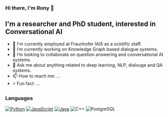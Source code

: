 ### Hi there, I'm Rony 👋

## I'm a researcher and PhD student, interested in Conversational AI
- 🔭 I'm currently employed at Fraunhofer IAIS as a scintific staff.
- 🌱 I’m currently working on Knowledge Graph based dialogue systems.
- 👯 I’m looking to collaborate on question answering and conversational AI systems.
- 💬 Ask me about anything related to deep learning, NLP, dialouge and QA systems.
- 📫 How to reach me: ...
- ⚡ Fun fact: ...

### Languages

[![Python](https://img.shields.io/badge/-Python-fff?&logo=python)](https://github.com/rashad101?tab=repositories&q=&type=&language=python)
[![JavaScript](https://img.shields.io/badge/-JavaScript-fff?&logo=JavaScript&logoColor=ddc508)](https://github.com/rashad101?tab=repositories&q=&type=&language=javascript)
[![Java](https://img.shields.io/badge/-Java-fff?&logo=Java&logoColor=007396)](https://github.com/rashad101?tab=repositories&q=&type=&language=java)
![C++](https://img.shields.io/badge/-C++-fff?&logo=c%2b%2b&logoColor=00599C)
![PostgreSQL](https://img.shields.io/badge/-PostgreSQL-fff?&logo=PostgreSQL&logoColor=336791)

